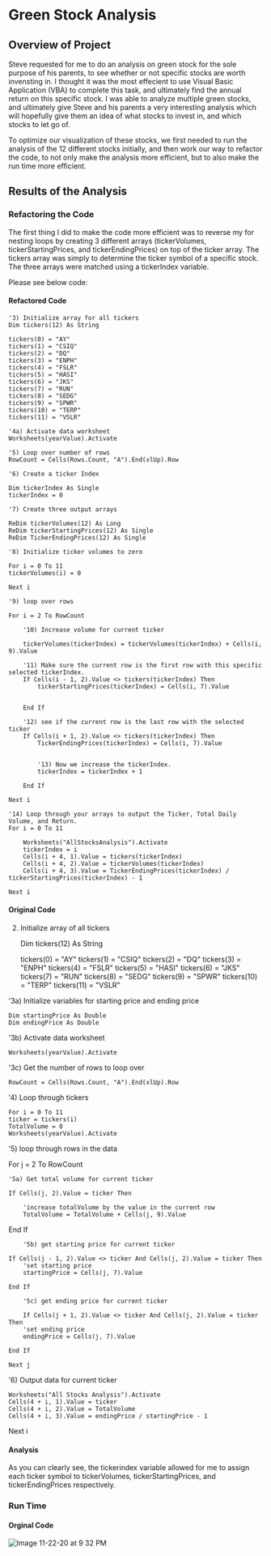 # Green Stock Analysis

## Overview of Project

  Steve requested for me to do an analysis on green stock for the sole purpose of his parents, to see whether or not specific stocks are worth invensting in. I thought it was the most effecient to use Visual Basic Application (VBA) to complete this task, and ultimately find the annual return on this specific stock. I was able to analyze multiple green stocks, and ultimately give Steve and his parents a very interesting analysis which will hopefully give them an idea of what stocks to invest in, and which stocks to let go of. 
  
  To optimize our visualization of these stocks, we first needed to run the analysis of the 12 different stocks initially, and then work our way to refactor the code, to not only make the analysis more efficient, but to also make the run time more efficient. 
 
 ## Results of the Analysis
 
 ### Refactoring the Code
 
  The first thing I did to make the code more efficient was to reverse my for nesting loops by creating 3 different arrays (tickerVolumes, tickerStartingPrices, and tickerEndingPrices) on top of the ticker array. The tickers array was simply to determine the ticker symbol of a specific stock. The three arrays were matched using a tickerIndex variable.
  
Please see below code:

#### Refactored Code 

    '3) Initialize array for all tickers
    Dim tickers(12) As String
    
    tickers(0) = "AY"
    tickers(1) = "CSIQ"
    tickers(2) = "DQ"
    tickers(3) = "ENPH"
    tickers(4) = "FSLR"
    tickers(5) = "HASI"
    tickers(6) = "JKS"
    tickers(7) = "RUN"
    tickers(8) = "SEDG"
    tickers(9) = "SPWR"
    tickers(10) = "TERP"
    tickers(11) = "VSLR"
    
    '4a) Activate data worksheet
    Worksheets(yearValue).Activate
    
    '5) Loop over number of rows
    RowCount = Cells(Rows.Count, "A").End(xlUp).Row
    
    '6) Create a ticker Index
    
    Dim tickerIndex As Single
    tickerIndex = 0

    '7) Create three output arrays
    
    ReDim tickerVolumes(12) As Long
    ReDim tickerStartingPrices(12) As Single
    ReDim TickerEndingPrices(12) As Single
    
    '8) Initialize ticker volumes to zero
        
    For i = 0 To 11
    tickerVolumes(i) = 0
    
    Next i
    
    '9) loop over rows
    
    For i = 2 To RowCount
    
        '10) Increase volume for current ticker
       
        tickerVolumes(tickerIndex) = tickerVolumes(tickerIndex) + Cells(i, 9).Value
        
        '11) Make sure the current row is the first row with this specific selected tickerIndex.
        If Cells(i - 1, 2).Value <> tickers(tickerIndex) Then
            tickerStartingPrices(tickerIndex) = Cells(i, 7).Value
            
            
        End If
        
        '12) see if the current row is the last row with the selected ticker
        If Cells(i + 1, 2).Value <> tickers(tickerIndex) Then
            TickerEndingPrices(tickerIndex) = Cells(i, 7).Value
            

            '13) Now we increase the tickerIndex.
            tickerIndex = tickerIndex + 1
            
        End If
    
    Next i
    
    '14) Loop through your arrays to output the Ticker, Total Daily Volume, and Return.
    For i = 0 To 11
        
        Worksheets("AllStocksAnalysis").Activate
        tickerIndex = i
        Cells(i + 4, 1).Value = tickers(tickerIndex)
        Cells(i + 4, 2).Value = tickerVolumes(tickerIndex)
        Cells(i + 4, 3).Value = TickerEndingPrices(tickerIndex) / tickerStartingPrices(tickerIndex) - 1
        
    Next i


#### Original Code
2) Initialize array of all tickers

    Dim tickers(12) As String

    tickers(0) = "AY"
    tickers(1) = "CSIQ"
    tickers(2) = "DQ"
    tickers(3) = "ENPH"
    tickers(4) = "FSLR"
    tickers(5) = "HASI"
    tickers(6) = "JKS"
    tickers(7) = "RUN"
    tickers(8) = "SEDG"
    tickers(9) = "SPWR"
    tickers(10) = "TERP"
    tickers(11) = "VSLR"

'3a) Initialize variables for starting price and ending price

    Dim startingPrice As Double
    Dim endingPrice As Double

'3b) Activate data worksheet

    Worksheets(yearValue).Activate

'3c) Get the number of rows to loop over

    RowCount = Cells(Rows.Count, "A").End(xlUp).Row

'4) Loop through tickers

    For i = 0 To 11
    ticker = tickers(i)
    TotalVolume = 0
    Worksheets(yearValue).Activate

'5) loop through rows in the data
        
For j = 2 To RowCount

    '5a) Get total volume for current ticker

    If Cells(j, 2).Value = ticker Then

        'increase totalVolume by the value in the current row
        TotalVolume = TotalVolume + Cells(j, 9).Value

End If

        '5b) get starting price for current ticker

    If Cells(j - 1, 2).Value <> ticker And Cells(j, 2).Value = ticker Then
        'set starting price
        startingPrice = Cells(j, 7).Value

    End If

        '5c) get ending price for current ticker
        
        If Cells(j + 1, 2).Value <> ticker And Cells(j, 2).Value = ticker Then
        'set ending price
        endingPrice = Cells(j, 7).Value

    End If

    Next j
'6) Output data for current ticker

    Worksheets("All Stocks Analysis").Activate
    Cells(4 + i, 1).Value = ticker
    Cells(4 + i, 2).Value = TotalVolume
    Cells(4 + i, 3).Value = endingPrice / startingPrice - 1

 Next i
 
 #### Analysis
 
  As you can clearly see, the tickerindex variable allowed for me to assign each ticker symbol to tickerVolumes, tickerStartingPrices, and tickerEndingPrices respectively. 
  
### Run Time 

#### Orginal Code 

![Image 11-22-20 at 9 32 PM](https://user-images.githubusercontent.com/74481469/99934249-585bbb00-2d12-11eb-991c-3050488d72e7.jpeg)





